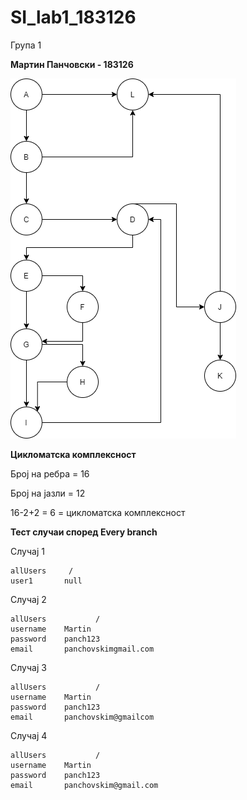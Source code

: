 # SI_lab1_183126

Група 1

**Мартин Панчовски - 183126**

![alt text](https://github.com/martinpanch/SI_lab1_183126/blob/master/labcfg.png?raw=true)

**Цикломатска комплексност**

Број на ребра = 16

Број на јазли = 12 

16-2+2 = 6 = цикломатска комплексност

**Тест случаи според Every branch**

Случај 1 
```
allUsers     /
user1       null
```
Случај 2
```
allUsers           /
username	Martin
password	panch123
email		panchovskimgmail.com
```
Случај 3
```
allUsers           /
username	Martin
password	panch123
email		panchovskim@gmailcom
```
Случај 4
```
allUsers           /
username	Martin
password	panch123
email		panchovskim@gmail.com
```
